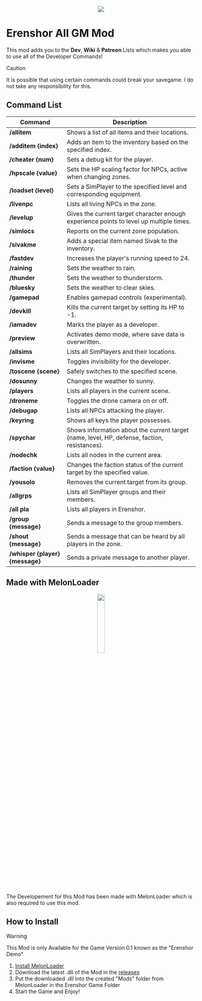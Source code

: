 <p align="center">
  <img src="https://shared.akamai.steamstatic.com/store_item_assets/steam/apps/2382520/header.jpg?t=1719971377" />
</p>

# Erenshor All GM Mod
This mod adds you to the **Dev**, **Wiki** & **Patreon** Lists which makes you able to use all of the Developer Commands!

> [!CAUTION]
> It is possible that using certain commands could break your savegame. I do not take any responsibility for this.

## Command List
| Command                | Description                                                                           |
|------------------------|---------------------------------------------------------------------------------------|
| **/allitem**           | Shows a list of all items and their locations.                                         |
| **/additem {index}**   | Adds an item to the inventory based on the specified index.                           |
| **/cheater {num}**     | Sets a debug kit for the player.                                                      |
| **/hpscale {value}**   | Sets the HP scaling factor for NPCs, active when changing zones.                      |
| **/loadset {level}**   | Sets a SimPlayer to the specified level and corresponding equipment.                  |
| **/livenpc**           | Lists all living NPCs in the zone.                                                    |
| **/levelup**           | Gives the current target character enough experience points to level up multiple times.|
| **/simlocs**           | Reports on the current zone population.                                               |
| **/sivakme**           | Adds a special item named Sivak to the inventory.                                     |
| **/fastdev**           | Increases the player's running speed to 24.                                           |
| **/raining**           | Sets the weather to rain.                                                             |
| **/thunder**           | Sets the weather to thunderstorm.                                                     |
| **/bluesky**           | Sets the weather to clear skies.                                                      |
| **/gamepad**           | Enables gamepad controls (experimental).                                              |
| **/devkill**           | Kills the current target by setting its HP to -1.                                     |
| **/iamadev**           | Marks the player as a developer.                                                      |
| **/preview**           | Activates demo mode, where save data is overwritten.                                  |
| **/allsims**           | Lists all SimPlayers and their locations.                                             |
| **/invisme**           | Toggles invisibility for the developer.                                               |
| **/toscene {scene}**   | Safely switches to the specified scene.                                               |
| **/dosunny**           | Changes the weather to sunny.                                                         |
| **/players**           | Lists all players in the current scene.                                               |
| **/droneme**           | Toggles the drone camera on or off.                                                   |
| **/debugap**           | Lists all NPCs attacking the player.                                                  |
| **/keyring**           | Shows all keys the player possesses.                                                  |
| **/spychar**           | Shows information about the current target (name, level, HP, defense, faction, resistances). |
| **/nodechk**           | Lists all nodes in the current area.                                                  |
| **/faction {value}**   | Changes the faction status of the current target by the specified value.              |
| **/yousolo**           | Removes the current target from its group.                                            |
| **/allgrps**           | Lists all SimPlayer groups and their members.                                         |
| **/all pla**           | Lists all players in Erenshor.                                                        |
| **/group {message}**   | Sends a message to the group members.                                                 |
| **/shout {message}**   | Sends a message that can be heard by all players in the zone.                         |
| **/whisper {player} {message}** | Sends a private message to another player.                                  |

## Made with MelonLoader
<p align="center">
  <img src="https://melonwiki.xyz/_media/logo.svg" height="20%" width="20%" />
</p>
The Developement for this Mod has been made with MelonLoader which is also required to use this mod.

## How to Install
> [!WARNING]
> This Mod is only Available for the Game Version 0.1 known as the "Erenshor Demo"
1. [Install MelonLoader](https://melonwiki.xyz/#/?id=automated-installation) 
2. Download the latest .dll of the Mod in the [releases](https://github.com/Lenzork/Erenshor-All-GM-Mod/releases)
3. Put the downloaded .dll into the created "Mods" folder from MelonLoader in the Erenshor Game Folder
4. Start the Game and Enjoy!
